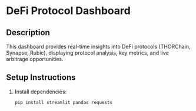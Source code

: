 # DeFi Protocol Dashboard

## Description
This dashboard provides real-time insights into DeFi protocols (THORChain, Synapse, Rubic), displaying protocol analysis, key metrics, and live arbitrage opportunities.

## Setup Instructions
1. Install dependencies:
   ```bash
   pip install streamlit pandas requests
